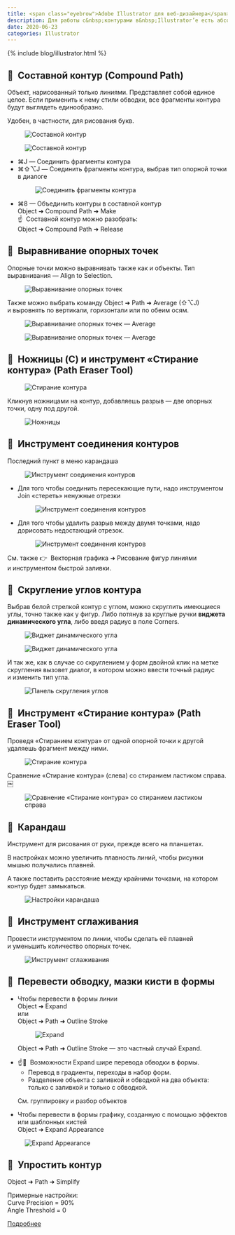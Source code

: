 ```yaml
---
title: <span class="eyebrow">Adobe Illustrator для веб-дизайнера</span> 4)&nbsp;Редактирование контуров
description: Для работы с&nbsp;контурами в&nbsp;Illustrator’е есть абсолютно гениальный виджет динамического угла, а&nbsp;также стандартное перо (в следующем выпуске), ножницы и&nbsp;т.&nbsp;д.
date: 2020-06-23
categories: Illustrator
---
```


{% include blog/illustrator.html %}

<h2 class="main-subhead is-smaller">🔵&nbsp;&nbsp;Составной контур (Compound Path)</h2>
<p>Объект, нарисованный только линиями. Представляет собой единое целое. Если применить к&nbsp;нему стили обводки, все фрагменты контура будут выглядеть единообразно.</p>
<p>Удобен, в&nbsp;частности, для рисования букв.</p>
<figure><img src="{{ site.assets }}/img/blog/2020/06-23/01-path.png" alt="Составной контур"></figure>
<figure><img src="{{ site.assets }}/img/blog/2020/06-23/02-stroke.png" alt="Составной контур"></figure>
<ul>
  <li>⌘J&nbsp;— Соединить фрагменты контура </li>
  <li> ⌘⇧⌥J&nbsp;— Соединить фрагменты контура, выбрав тип опорной точки в&nbsp;диалоге
    <figure><img src="{{ site.assets }}/img/blog/2020/06-23/03-join.png" alt="Соединить фрагменты контура"></figure>
  </li>
  <li> ⌘8&nbsp;— Объединить контуры в&nbsp;составной контур <br>
    Object ➜ Compound Path ➜ Make <br>
    ☝&nbsp;&nbsp;Составной контур можно разобрать: <br>
    Object ➜ Compound Path ➜ Release </li>
</ul>
<h2 class="main-subhead is-smaller">🔵&nbsp;&nbsp;Выравнивание опорных точек</h2>
<p>Опорные точки можно выравнивать также как и&nbsp;объекты. Тип выравнивания&nbsp;— Align to&nbsp;Selection.</p>
<figure><img src="{{ site.assets }}/img/blog/2020/06-23/04-align.png" alt="Выравнивание опорных точек"></figure>
<p>Также можно выбрать команду Object ➜ Path ➜ Average (⇧⌥J) и&nbsp;выровнять по&nbsp;вертикали, горизонтали или по&nbsp;обеим осям.</p>
<figure><img src="{{ site.assets }}/img/blog/2020/06-23/05-average.png" alt="Выравнивание опорных точек — Average"></figure>
<figure><img src="{{ site.assets }}/img/blog/2020/06-23/06-average.png" alt="Выравнивание опорных точек — Average"></figure>
<h2 class="main-subhead is-smaller">🔵&nbsp;&nbsp;Ножницы (C)&nbsp;и&nbsp;инструмент «Стирание контура» (Path Eraser Tool)</h2>
<figure><img src="{{ site.assets }}/img/blog/2020/06-23/07-eraser-tool.png" alt="Стирание контура"></figure>
<p>Кликнув ножницами на&nbsp;контур, добавляешь разрыв&nbsp;— две опорных точки, одну под другой.</p>
<figure><img src="{{ site.assets }}/img/blog/2020/06-23/08-scissors.png" alt="Ножницы"></figure>
<h2 class="main-subhead is-smaller" id="join-tool">🔵&nbsp;&nbsp;Инструмент соединения контуров</h2>
<p>Последний пункт в&nbsp;меню карандаша</p>
<figure><img src="{{ site.assets }}/img/blog/2020/06-23/09-join-tool.png" alt="Инструмент соединения контуров"></figure>
<ul>
  <li>
    Для того чтобы соединить пересекающие пути, надо инструментом Join «стереть» ненужные отрезки
    <figure><img src="{{ site.assets }}/img/blog/2020/06-23/10-join-tool.png" alt="Инструмент соединения контуров"></figure>
  </li>
  <li>
    Для того чтобы удалить разрыв между двумя точками, надо дорисовать недостающий отрезок.
    <figure><img src="{{ site.assets }}/img/blog/2020/06-23/11-join-tool.png" alt="Инструмент соединения контуров"></figure>
  </li>
</ul>
<p>См. также 👉&nbsp;&nbsp;Векторная графика ➜ Рисование фигур линиями и&nbsp;инструментом быстрой заливки.</p>
<h2 class="main-subhead is-smaller">🔵&nbsp;&nbsp;Скругление углов контура</h2>
<p>Выбрав белой стрелкой контур с&nbsp;углом, можно скруглить имеющиеся углы, точно также как у&nbsp;фигур. Либо потянув за&nbsp;круглые ручки <strong>виджета динамического угла</strong>, либо введя радиус в&nbsp;поле Corners.</p>
<figure><img src="{{ site.assets }}/img/blog/2020/06-23/12-live-corners-widget.png" alt="Виджет динамического угла"></figure>
<figure><img src="{{ site.assets }}/img/blog/2020/06-23/13-live-corners-widget.png" alt="Виджет динамического угла"></figure>
<p>И&nbsp;так&nbsp;же, как в&nbsp;случае со&nbsp;скруглением у&nbsp;форм двойной клик на&nbsp;метке скругления вызовет диалог, в&nbsp;котором можно ввести точный радиус и&nbsp;изменить тип угла.</p>
<figure><img src="{{ site.assets }}/img/blog/2020/06-23/14-corners-palette.png" alt="Панель скругления углов"></figure>
<h2 class="main-subhead is-smaller">🔵&nbsp;&nbsp;Инструмент «Стирание контура» (Path Eraser Tool)</h2>
<p>Проведя «Стиранием контура» от&nbsp;одной опорной точки к&nbsp;другой удаляешь фрагмент между ними.</p>
<figure><img src="{{ site.assets }}/img/blog/2020/06-23/15-path-eraser-tool.png" alt="Стирание контура"></figure>
<p>Сравнение «Стирание контура» (слева) со&nbsp;стиранием ластиком справа.￼</p>
<figure><img src="{{ site.assets }}/img/blog/2020/06-23/16-erase-comparison.png" alt="Сравнение «Стирание контура» со стиранием ластиком справа"></figure>
<h2 class="main-subhead is-smaller">🔵&nbsp;&nbsp;Карандаш</h2>
<p>Инструмент для рисования от&nbsp;руки, прежде всего на&nbsp;планшетах.</p>
<p>В&nbsp;настройках можно увеличить плавность линий, чтобы рисунки мышью получались плавней.</p>
<p>А&nbsp;также поставить расстояние между крайними точками, на&nbsp;котором контур будет замыкаться.</p>
<figure><img src="{{ site.assets }}/img/blog/2020/06-23/17-pencil-tool-options.png" alt="Настройки карандаша"></figure>
<h2 class="main-subhead is-smaller">🔵&nbsp;&nbsp;Инструмент сглаживания</h2>
<p>Провести инструментом по&nbsp;линии, чтобы сделать её&nbsp;плавней и&nbsp;уменьшить количество опорных точек.</p>
<figure><img src="{{ site.assets }}/img/blog/2020/06-23/18-smooth-tool.png" alt="Инструмент сглаживания"></figure>
<h2 class="main-subhead is-smaller">🔵&nbsp;&nbsp;Перевести обводку, мазки кисти в&nbsp;формы </h2>
<ul>
  <li>Чтобы перевести в&nbsp;формы линии<br>
    Object ➜ Expand<br>
    или<br>
    Object ➜ Path ➜ Outline Stroke
    <figure><img src="{{ site.assets }}/img/blog/2020/06-23/19-expand.png" alt="Expand"></figure>
    <p>Object ➜ Path ➜ Outline Stroke&nbsp;— это частный случай Expand.</p>
  </li>
  <li>
    ☝️🧐&nbsp;&nbsp;Возможности Expand шире перевода обводки в&nbsp;формы.
    <ul>
      <li>Перевод в&nbsp;градиенты, переходы в&nbsp;набор форм.</li>
      <li>Разделение объекта с&nbsp;заливкой и&nbsp;обводкой на&nbsp;два объекта: только с&nbsp;заливкой и&nbsp;только с&nbsp;обводкой.</li>
    </ul>
    <p>См. группировку и&nbsp;разбор объектов</p>
  </li>
  <li>
    Чтобы перевести в&nbsp;формы графику, созданную с&nbsp;помощью эффектов или шаблонных кистей<br>
    Object ➜ Expand Appearance
  </li>
</ul>
<figure><img src="{{ site.assets }}/img/blog/2020/06-23/20-expand-appearance.png" alt="Expand Appearance"></figure>
<h2 class="main-subhead is-smaller">🔵&nbsp;&nbsp;Упростить контур</h2>
<p>Object ➜ Path ➜ Simplify </p>
<p> Примерные настройки: <br>
  Curve Precision = 90% <br>
  Angle Threshold = 0 </p>
<p><a href="https://helpx.adobe.com/ru/illustrator/using/editing-paths.html" target="_blank" rel="noopener noreferrer">Подробнее</a></p>
